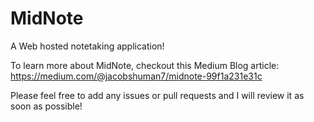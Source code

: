 # MidNote
A Web hosted notetaking application!

To learn more about MidNote, checkout this Medium Blog article: https://medium.com/@jacobshuman7/midnote-99f1a231e31c

Please feel free to add any issues or pull requests and I will review it as soon as possible!
